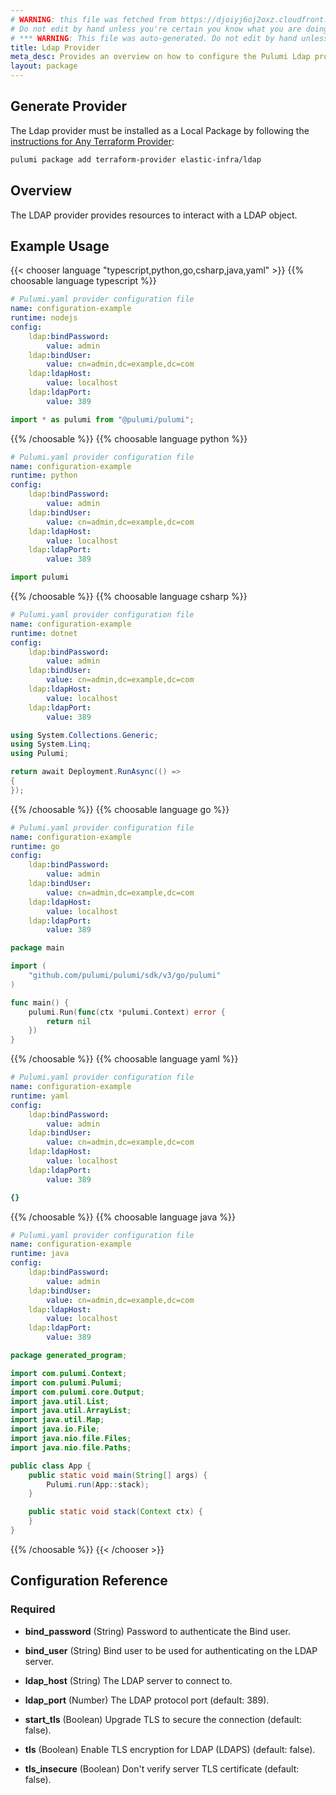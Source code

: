 ```yaml
---
# WARNING: this file was fetched from https://djoiyj6oj2oxz.cloudfront.net/docs/registry.opentofu.org/elastic-infra/ldap/2.0.1/index.md
# Do not edit by hand unless you're certain you know what you are doing!
# *** WARNING: This file was auto-generated. Do not edit by hand unless you're certain you know what you are doing! ***
title: Ldap Provider
meta_desc: Provides an overview on how to configure the Pulumi Ldap provider.
layout: package
---
```


## Generate Provider

The Ldap provider must be installed as a Local Package by following the [instructions for Any Terraform Provider](https://www.pulumi.com/registry/packages/terraform-provider/):

```bash
pulumi package add terraform-provider elastic-infra/ldap
```
## Overview

The LDAP provider provides resources to interact with a LDAP object.
## Example Usage

{{< chooser language "typescript,python,go,csharp,java,yaml" >}}
{{% choosable language typescript %}}
```yaml
# Pulumi.yaml provider configuration file
name: configuration-example
runtime: nodejs
config:
    ldap:bindPassword:
        value: admin
    ldap:bindUser:
        value: cn=admin,dc=example,dc=com
    ldap:ldapHost:
        value: localhost
    ldap:ldapPort:
        value: 389

```
```typescript
import * as pulumi from "@pulumi/pulumi";

```
{{% /choosable %}}
{{% choosable language python %}}
```yaml
# Pulumi.yaml provider configuration file
name: configuration-example
runtime: python
config:
    ldap:bindPassword:
        value: admin
    ldap:bindUser:
        value: cn=admin,dc=example,dc=com
    ldap:ldapHost:
        value: localhost
    ldap:ldapPort:
        value: 389

```
```python
import pulumi

```
{{% /choosable %}}
{{% choosable language csharp %}}
```yaml
# Pulumi.yaml provider configuration file
name: configuration-example
runtime: dotnet
config:
    ldap:bindPassword:
        value: admin
    ldap:bindUser:
        value: cn=admin,dc=example,dc=com
    ldap:ldapHost:
        value: localhost
    ldap:ldapPort:
        value: 389

```
```csharp
using System.Collections.Generic;
using System.Linq;
using Pulumi;

return await Deployment.RunAsync(() =>
{
});

```
{{% /choosable %}}
{{% choosable language go %}}
```yaml
# Pulumi.yaml provider configuration file
name: configuration-example
runtime: go
config:
    ldap:bindPassword:
        value: admin
    ldap:bindUser:
        value: cn=admin,dc=example,dc=com
    ldap:ldapHost:
        value: localhost
    ldap:ldapPort:
        value: 389

```
```go
package main

import (
	"github.com/pulumi/pulumi/sdk/v3/go/pulumi"
)

func main() {
	pulumi.Run(func(ctx *pulumi.Context) error {
		return nil
	})
}
```
{{% /choosable %}}
{{% choosable language yaml %}}
```yaml
# Pulumi.yaml provider configuration file
name: configuration-example
runtime: yaml
config:
    ldap:bindPassword:
        value: admin
    ldap:bindUser:
        value: cn=admin,dc=example,dc=com
    ldap:ldapHost:
        value: localhost
    ldap:ldapPort:
        value: 389

```
```yaml
{}
```
{{% /choosable %}}
{{% choosable language java %}}
```yaml
# Pulumi.yaml provider configuration file
name: configuration-example
runtime: java
config:
    ldap:bindPassword:
        value: admin
    ldap:bindUser:
        value: cn=admin,dc=example,dc=com
    ldap:ldapHost:
        value: localhost
    ldap:ldapPort:
        value: 389

```
```java
package generated_program;

import com.pulumi.Context;
import com.pulumi.Pulumi;
import com.pulumi.core.Output;
import java.util.List;
import java.util.ArrayList;
import java.util.Map;
import java.io.File;
import java.nio.file.Files;
import java.nio.file.Paths;

public class App {
    public static void main(String[] args) {
        Pulumi.run(App::stack);
    }

    public static void stack(Context ctx) {
    }
}
```
{{% /choosable %}}
{{< /chooser >}}
## Configuration Reference
### Required

- **bind_password** (String) Password to authenticate the Bind user.
- **bind_user** (String) Bind user to be used for authenticating on the LDAP server.
- **ldap_host** (String) The LDAP server to connect to.

- **ldap_port** (Number) The LDAP protocol port (default: 389).
- **start_tls** (Boolean) Upgrade TLS to secure the connection (default: false).
- **tls** (Boolean) Enable TLS encryption for LDAP (LDAPS) (default: false).
- **tls_insecure** (Boolean) Don't verify server TLS certificate (default: false).